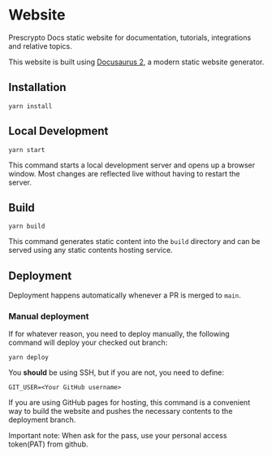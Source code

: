# Website

Prescrypto Docs static website for documentation, tutorials, integrations and relative topics.

This website is built using [Docusaurus 2](https://docusaurus.io/), a modern static website generator.

## Installation

```console
yarn install
```

## Local Development

```console
yarn start
```

This command starts a local development server and opens up a browser window. Most changes are reflected live without having to restart the server.

## Build

```console
yarn build
```

This command generates static content into the `build` directory and can be served using any static contents hosting service.

## Deployment

Deployment happens automatically whenever a PR is merged to ```main```.

### Manual deployment

If for whatever reason, you need to deploy manually, the following command will deploy your checked out branch:

```console
yarn deploy
```

You **should** be using SSH, but if you are not, you need to define:

```console
GIT_USER=<Your GitHub username>
```

If you are using GitHub pages for hosting, this command is a convenient way to build the website and pushes the necessary contents to the deployment branch.

Important note: When ask for the pass, use your personal access token(PAT) from github.
